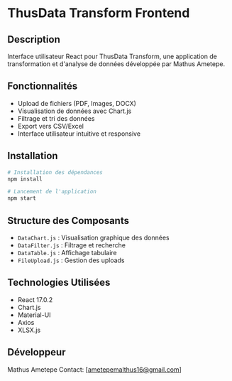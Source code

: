 # ThusData Transform Frontend

## Description
Interface utilisateur React pour ThusData Transform, une application de transformation et d'analyse de données développée par Mathus Ametepe.

## Fonctionnalités
- Upload de fichiers (PDF, Images, DOCX)
- Visualisation de données avec Chart.js
- Filtrage et tri des données
- Export vers CSV/Excel
- Interface utilisateur intuitive et responsive

## Installation
```bash
# Installation des dépendances
npm install

# Lancement de l'application
npm start
```

## Structure des Composants
- `DataChart.js` : Visualisation graphique des données
- `DataFilter.js` : Filtrage et recherche
- `DataTable.js` : Affichage tabulaire
- `FileUpload.js` : Gestion des uploads

## Technologies Utilisées
- React 17.0.2
- Chart.js
- Material-UI
- Axios
- XLSX.js

## Développeur
Mathus Ametepe
Contact: [ametepemalthus16@gmail.com]